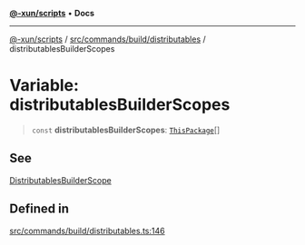 [**@-xun/scripts**](../../../../../README.md) • **Docs**

***

[@-xun/scripts](../../../../../README.md) / [src/commands/build/distributables](../README.md) / distributablesBuilderScopes

# Variable: distributablesBuilderScopes

> `const` **distributablesBuilderScopes**: [`ThisPackage`](../../../../configure/enumerations/ThisPackageGlobalScope.md#thispackage)[]

## See

[DistributablesBuilderScope](../../../../configure/enumerations/ThisPackageGlobalScope.md)

## Defined in

[src/commands/build/distributables.ts:146](https://github.com/Xunnamius/xscripts/blob/8feaaa78a9f524f02e4cc9204ef84f329d31ab94/src/commands/build/distributables.ts#L146)
